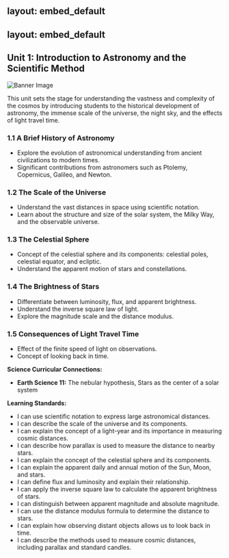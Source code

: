layout: embed_default
---

layout: embed_default
---

## Unit 1: Introduction to Astronomy and the Scientific Method

![Banner Image](./figures/unit1_banner.png)

This unit sets the stage for understanding the vastness and complexity of the cosmos by introducing students to the historical development of astronomy, the immense scale of the universe, the night sky, and the effects of light travel time.

### 1.1 A Brief History of Astronomy
- Explore the evolution of astronomical understanding from ancient civilizations to modern times.
- Significant contributions from astronomers such as Ptolemy, Copernicus, Galileo, and Newton.

### 1.2 The Scale of the Universe
- Understand the vast distances in space using scientific notation.
- Learn about the structure and size of the solar system, the Milky Way, and the observable universe.

### 1.3 The Celestial Sphere
- Concept of the celestial sphere and its components: celestial poles, celestial equator, and ecliptic.
- Understand the apparent motion of stars and constellations.

### 1.4 The Brightness of Stars
- Differentiate between luminosity, flux, and apparent brightness.
- Understand the inverse square law of light.
- Explore the magnitude scale and the distance modulus.

### 1.5 Consequences of Light Travel Time
- Effect of the finite speed of light on observations.
- Concept of looking back in time.

**Science Curricular Connections:**
- **Earth Science 11:** The nebular hypothesis, Stars as the center of a solar system

**Learning Standards:**
- I can use scientific notation to express large astronomical distances.
- I can describe the scale of the universe and its components.
- I can explain the concept of a light-year and its importance in measuring cosmic distances.
- I can describe how parallax is used to measure the distance to nearby stars.
- I can explain the concept of the celestial sphere and its components.
- I can explain the apparent daily and annual motion of the Sun, Moon, and stars.
- I can define flux and luminosity and explain their relationship.
- I can apply the inverse square law to calculate the apparent brightness of stars.
- I can distinguish between apparent magnitude and absolute magnitude.
- I can use the distance modulus formula to determine the distance to stars.
- I can explain how observing distant objects allows us to look back in time.
- I can describe the methods used to measure cosmic distances, including parallax and standard candles.